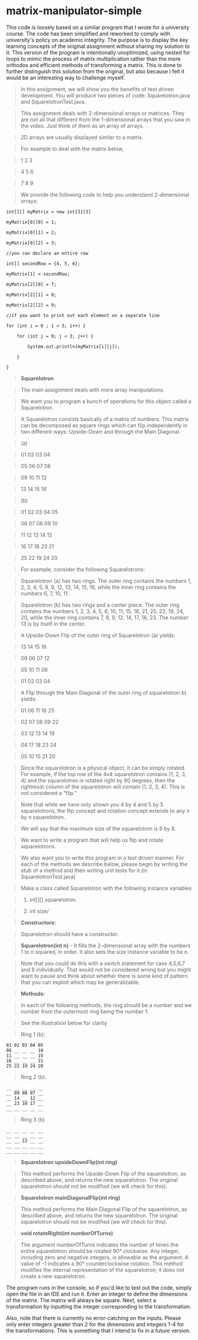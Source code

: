 # matrix-manipulator-simple

This code is loosely based on a similar program that I wrote for a university course. The code has been simplified and reworked to comply with university's policy on academic integrity. The purpose is to display the key learning concepts of the original assignment without sharing my solution to it. This version of the program is intentionally unoptimized, using nested for loops to mimic the process of matrix multiplication rather than the more orthodox and efficient methods of transforming a matrix. This is done to further distinguish this solution from the original, but also because I felt it would be an interesting way to challenge myself. 

> In this assignment, we will show you the benefits of test driven development. You will produce two pieces of code: Squarelotron.java and SquarelotronTest.java.

> This assignment deals with 2-dimensional arrays or matrices. They are not all that different from the 1-dimensional arrays that you saw in the video. Just think of them as an array of arrays.

> 2D arrays are usually displayed similar to a matrix.

> For example to deal with the matrix below,

> 1 2 3

> 4 5 6

> 7 8 9

> We provide the following code to help you understand 2-dimensional arrays:
```
int[][] myMatrix = new int[3][3]

myMatrix[0][0] = 1;

myMatrix[0][1] = 2;

myMatrix[0][2] = 3;

//you can declare an entire row

int[] secondRow = {4, 5, 6};

myMatrix[1] = secondRow;

myMatrix[2][0] = 7;

myMatrix[2][1] = 8;

myMatrix[2][2] = 9;

//if you want to print out each element on a separate line

for (int i = 0 ; i < 3; i++) {

    for (int j = 0; j < 3; j++) {

        System.out.println(myMatrix[i][j]);

    }

}
```
> **Squarelotron**

> The main assignment deals with more array manipulations.

> We want you to program a bunch of operations for this object called a Squarelotron.

> A Squarelotron consists basically of a matrix of numbers. This matrix can be decomposed as square rings which can flip independently in two different ways: Upside-Down and through the Main Diagonal.

> (a)

> 01 02 03 04 

> 05 06 07 08

> 09 10 11 12

> 13 14 15 16

> (b)

> 01 02 03 04 05 

> 06 07 08 09 10

> 11 12 13 14 15

> 16 17 18 23 21

> 25 22 19 24 20

> For example, consider the following Squarelotrons:

> Squarelotron (a) has two rings. The outer ring contains the numbers 1, 2, 3, 4, 5, 8, 9, 12, 13, 14, 15, 16, while the inner ring contains the numbers 6, 7, 10, 11.

> Squarelotron (b) has two rings and a center piece. The outer ring contains the numbers 1, 2, 3, 4, 5, 6, 10, 11, 15, 16, 21, 25, 22, 19, 24, 20, while the inner ring contains 7, 8, 9, 12, 14, 17, 18, 23. The number 13 is by itself in the center.

> A Upside-Down Flip of the outer ring of Squarelotron (a) yields:

> 13 14 15 16

> 09 06 07 12

> 05 10 11 08

> 01 02 03 04

> A Flip through the Main Diagonal of the outer ring of squarelotron b) yields:

> 01 06 11 16 25

> 02 07 08 09 22

> 03 12 13 14 19

> 04 17 18 23 24

> 05 10 15 21 20

> Since the squarelotron is a physical object, it can be simply rotated. For example, if the top row of the 4x4 squarelotron contains (1, 2, 3, 4) and the squarelotron is rotated right by 90 degrees, then the rightmost column of the squarelotron will contain (1, 2, 3, 4). This is not considered a "flip."

> Note that while we have only shown you 4 by 4 and 5 by 5 squarelotrons, the flip concept and rotation concept extends to any n by n squarelotron.

> We will say that the maximum size of the squarelotron is 8 by 8.

> We want to write a program that will help us flip and rotate squarelotrons.

> We also want you to write this program in a test driven manner. For each of the methods we describe below, please begin by writing the stub of a method and then writing unit tests for it (in SquarelotronTest.java)

> Make a class called Squarelotron with the following instance variables

> 1. int[][] squarelotron.

> 2. int size/

> **Constructors:**

> Squarelotron should have a constructor.

> **Squarelotron(int n)** - It fills the 2-dimensional array with the numbers 1 to n squared, in order. It also sets the size instance variable to be n.

> Note that you could do this with a switch statement for case 4,5,6,7 and 8 individually. That would not be considered wrong but you might want to pause and think about whether there is some kind of pattern that you can exploit which may be generalizable.

> **Methods:**

> In each of the following methods, the ring should be a number and we number from the outermost ring being the number 1.

> See the illustration below for clarity

> Ring 1 (b):
~~~
01 02 03 04 05
06 __ __ __ 10
11 __ __ __ 15
16 __ __ __ 21
25 22 19 24 20
~~~
> Ring 2 (b):
~~~
__ __ __ __ __
__ 09 08 07 __
__ 14 __ 12 __
__ 23 18 17 __
__ __ __ __ __
~~~
> Ring 3 (b)
~~~
__ __ __ __ __
__ __ __ __ __
__ __ 13 __ __
__ __ __ __ __
__ __ __ __ __
~~~

> **Squarelotron upsideDownFlip(int ring)**

> This method performs the Upside-Down Flip of the squarelotron, as described above, and returns the new squarelotron. The original squarelotron should not be modified (we will check for this).

> **Squarelotron mainDiagonalFlip(int ring)**

> This method performs the Main Diagonal Flip of the squarelotron, as described above, and returns the new squarelotron. The original squarelotron should not be modified (we will check for this).

> **void rotateRight(int numberOfTurns)**

> The argument numberOfTurns indicates the number of times the entire squarelotron should be rotated 90° clockwise. Any integer, including zero and negative integers, is allowable as the argument. A value of -1 indicates a 90° counterclockwise rotation. This method modifies the internal representation of the squarelotron; it does not create a new squarelotron.

The program runs in the console, so if you'd like to test out the code, simply open the file in an IDE and run it. Enter an integer to define the dimensions of the matrix. The matrix will always be square. Next, select a transformation by inputting the integer corresponding to the transformation. 

Also, note that there is currently no error-catching on the inputs. Please only enter integers greater than 2 for the dimensions and integers 1-4 for the transformations. This is something that I intend to fix in a future version.
